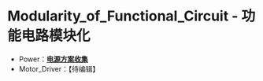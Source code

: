 # Modularity_of_Functional_Circuit - 功能电路模块化

- Power：[**电源方案收集**](https://wiki-power.com/%E7%94%B5%E6%BA%90%E6%96%B9%E6%A1%88%E6%94%B6%E9%9B%86)
- Motor_Driver：【待编辑】

